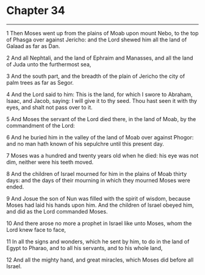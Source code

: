 # Chapter 34

***

1 Then Moses went up from the plains of Moab upon mount Nebo, to the top of Phasga over against Jericho: and the Lord shewed him all the land of Galaad as far as Dan.

2 And all Nephtali, and the land of Ephraim and Manasses, and all the land of Juda unto the furthermost sea,

3 And the south part, and the breadth of the plain of Jericho the city of palm trees as far as Segor.

4 And the Lord said to him: This is the land, for which I swore to Abraham, Isaac, and Jacob, saying: I will give it to thy seed. Thou hast seen it with thy eyes, and shalt not pass over to it.

5 And Moses the servant of the Lord died there, in the land of Moab, by the commandment of the Lord:

6 And he buried him in the valley of the land of Moab over against Phogor: and no man hath known of his sepulchre until this present day.

7 Moses was a hundred and twenty years old when he died: his eye was not dim, neither were his teeth moved.

8 And the children of Israel mourned for him in the plains of Moab thirty days: and the days of their mourning in which they mourned Moses were ended.

9 And Josue the son of Nun was filled with the spirit of wisdom, because Moses had laid his hands upon him. And the children of Israel obeyed him, and did as the Lord commanded Moses.

10 And there arose no more a prophet in Israel like unto Moses, whom the Lord knew face to face,

11 In all the signs and wonders, which he sent by him, to do in the land of Egypt to Pharao, and to all his servants, and to his whole land,

12 And all the mighty hand, and great miracles, which Moses did before all Israel.

